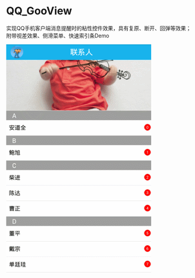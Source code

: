 # QQ_GooView
实现QQ手机客户端消息提醒时的粘性控件效果，具有复原、断开、回弹等效果；附带视差效果、侧滑菜单、快速索引条Demo

![ScreenShot](/ScreenShot.gif)
